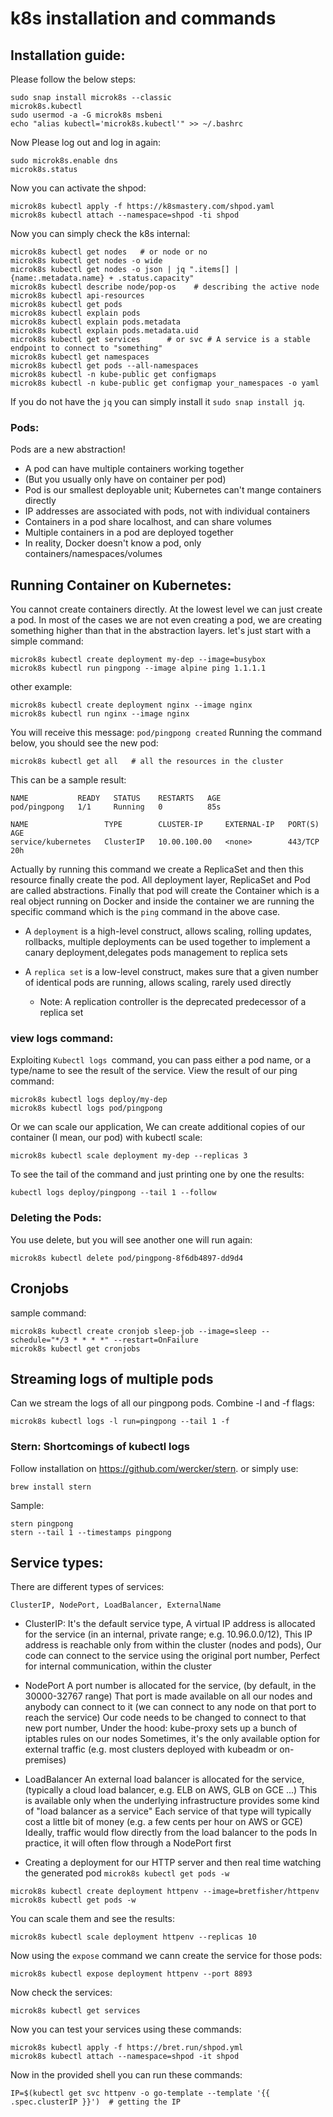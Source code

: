 # k8s installation and commands

## Installation guide:
Please follow the below steps:
```shell
sudo snap install microk8s --classic
microk8s.kubectl
sudo usermod -a -G microk8s msbeni
echo "alias kubectl='microk8s.kubectl'" >> ~/.bashrc
```
Now Please log out and log in again:
```shell
sudo microk8s.enable dns
microk8s.status
```

Now you can activate the shpod:
```shell
microk8s kubectl apply -f https://k8smastery.com/shpod.yaml
microk8s kubectl attach --namespace=shpod -ti shpod
```

Now you can simply check the k8s internal:
```shell
microk8s kubectl get nodes   # or node or no
microk8s kubectl get nodes -o wide
microk8s kubectl get nodes -o json | jq ".items[] | {name:.metadata.name} + .status.capacity"
microk8s kubectl describe node/pop-os    # describing the active node 
microk8s kubectl api-resources
microk8s kubectl get pods
microk8s kubectl explain pods
microk8s kubectl explain pods.metadata
microk8s kubectl explain pods.metadata.uid
microk8s kubectl get services      # or svc # A service is a stable endpoint to connect to "something"
microk8s kubectl get namespaces
microk8s kubectl get pods --all-namespaces
microk8s kubectl -n kube-public get configmaps
microk8s kubectl -n kube-public get configmap your_namespaces -o yaml
```
If you do not have the ```jq``` you can simply install it ```sudo snap install jq```.

### Pods:
Pods are a new abstraction!

- A pod can have multiple containers working together
- (But you usually only have on container per pod)
- Pod is our smallest deployable unit; Kubernetes can't mange containers directly
- IP addresses are associated with pods, not with individual containers
- Containers in a pod share localhost, and can share volumes
- Multiple containers in a pod are deployed together
- In reality, Docker doesn't know a pod, only containers/namespaces/volumes

## Running Container on Kubernetes:
You cannot create containers directly. At the lowest level we can just create a pod. In most of the cases
we are not even creating a pod, we are creating something higher than that in the abstraction layers. let's
just start with a simple command:
```shell
microk8s kubectl create deployment my-dep --image=busybox
microk8s kubectl run pingpong --image alpine ping 1.1.1.1
```
other example:
```shell
microk8s kubectl create deployment nginx --image nginx
microk8s kubectl run nginx --image nginx
```
You will receive this message: ```pod/pingpong created```
Running the command below, you should see the new pod:
```shell
microk8s kubectl get all   # all the resources in the cluster
```
This can be a sample result:
```shell
NAME           READY   STATUS    RESTARTS   AGE
pod/pingpong   1/1     Running   0          85s

NAME                 TYPE        CLUSTER-IP     EXTERNAL-IP   PORT(S)   AGE
service/kubernetes   ClusterIP   10.00.100.00   <none>        443/TCP   20h

```
Actually by running this command we create a ReplicaSet and then this resource finally create the pod.
All deployment layer, ReplicaSet and Pod are called abstractions. Finally that pod will create the 
Container which is a real object running on Docker and inside the container we are running the specific command 
which is the ```ping``` command in the above case.

- A ```deployment``` is a high-level construct, allows scaling, rolling updates, rollbacks, 
  multiple deployments can be used together to implement a canary deployment,delegates 
  pods management to replica sets

- A ```replica set``` is a low-level construct, makes sure that a given number of identical pods are running, 
  allows scaling, rarely used directly

    - Note: A replication controller is the deprecated predecessor of a replica set

### view logs command:
Exploiting ```Kubectl logs ```command, you can pass either a pod name, or a type/name to see the result of the service.
View the result of our ping command:
```shell
microk8s kubectl logs deploy/my-dep
microk8s kubectl logs pod/pingpong
```
Or we can scale our application, We can create additional copies of our container (I mean, our pod) with kubectl scale:
```shell
microk8s kubectl scale deployment my-dep --replicas 3
```
To see the tail of the command and just printing one by one the results:
```shell
kubectl logs deploy/pingpong --tail 1 --follow
```

### Deleting the Pods:
You use delete, but you will see another one will run again:
```shell
microk8s kubectl delete pod/pingpong-8f6db4897-dd9d4
```

## Cronjobs
sample command:
```shell
microk8s kubectl create cronjob sleep-job --image=sleep --schedule="*/3 * * * *" --restart=OnFailure
microk8s kubectl get cronjobs
```

## Streaming logs of multiple pods
Can we stream the logs of all our pingpong pods.
Combine -l and -f flags:
```shell
microk8s kubectl logs -l run=pingpong --tail 1 -f
```
### Stern: Shortcomings of kubectl logs
Follow installation on https://github.com/wercker/stern.
or simply use:
```shell
brew install stern
```
Sample:
```shell
stern pingpong
stern --tail 1 --timestamps pingpong
```

## Service types:
There are different types of services:

```ClusterIP, NodePort, LoadBalancer, ExternalName```

- ClusterIP:
It's the default service type, A virtual IP address is allocated for the service 
  (in an internal, private range; e.g. 10.96.0.0/12), This IP address is reachable 
  only from within the cluster (nodes and pods), Our code can connect to the service 
  using the original port number, Perfect for internal communication, within the cluster
  
  
- NodePort
A port number is allocated for the service, (by default, in the 30000-32767 range)
That port is made available on all our nodes and anybody can connect to it
(we can connect to any node on that port to reach the service)
Our code needs to be changed to connect to that new port number, 
  Under the hood: kube-proxy sets up a bunch of iptables rules on our nodes
Sometimes, it's the only available option for external traffic (e.g. most clusters deployed with kubeadm or on-premises)
  

- LoadBalancer
An external load balancer is allocated for the service, 
(typically a cloud load balancer, e.g. ELB on AWS, GLB on GCE ...)
This is available only when the underlying infrastructure provides some kind of "load balancer as a service"
Each service of that type will typically cost a little bit of money
(e.g. a few cents per hour on AWS or GCE)
Ideally, traffic would flow directly from the load balancer to the pods
In practice, it will often flow through a NodePort first
  
- Creating a deployment for our HTTP server and then real time watching 
the generated pod ```microk8s kubectl get pods -w```

```shell
microk8s kubectl create deployment httpenv --image=bretfisher/httpenv
microk8s kubectl get pods -w
```
You can scale them and see the results:
```shell
microk8s kubectl scale deployment httpenv --replicas 10
```

Now using the ```expose``` command we cann create the service for those
pods:
```shell
microk8s kubectl expose deployment httpenv --port 8893
```

Now check the services:
```shell
microk8s kubectl get services
```

Now you can test your services using these commands:

```shell
microk8s kubectl apply -f https://bret.run/shpod.yml
microk8s kubectl attach --namespace=shpod -it shpod
```
Now in the provided shell you can run these commands:
```shell
IP=$(kubectl get svc httpenv -o go-template --template '{{ .spec.clusterIP }}')  # getting the IP
```